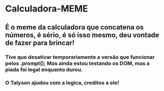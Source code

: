 # Calculadora-MEME
## É o meme da calculadora que concatena os números, é sério, é só isso mesmo, deu vontade de fazer para brincar!

### Tive que desativar temporariamente a versão que funcionar pelos .prompt(); Mas ainda estou testando os DOM, mas a piada foi legal enquanto durou.

### O Talyson ajudou com a logica, creditos a ele!
